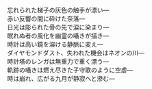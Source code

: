 忘れられた梯子の灰色の触手が漂い—  
赤い反響の間に砕けた奈落—  
日光は彫られた骨の先で涙に染まり—  
眠れぬ者の風化を幽霊の囁きが描き—  
時計は高い鏡を溶ける静脈に変え—  
ダイヤモンドダスト、失われた機会はネオンの川—  
時計塔のレンガは無重力で重く漂う—  
軌跡の囁きは燃え尽きた子守歌のように空虚—  
時は崩れ、広がる九月が静寂へと滲む—